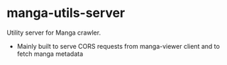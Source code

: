 # manga-utils-server
Utility server for Manga crawler.

- Mainly built to serve CORS requests from manga-viewer client and to fetch manga metadata
